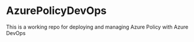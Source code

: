 # AzurePolicyDevOps
This is a working repo for deploying and managing Azure Policy with Azure DevOps

